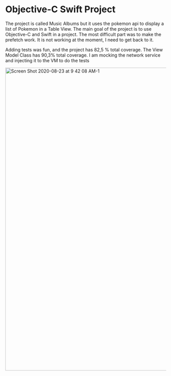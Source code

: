 # Objective-C Swift Project

The project is called Music Albums but it uses the pokemon api to display a list of Pokemon in a Table View.
The main goal of the project is to use Objective-C and Swift in a project. The most difficult part was to make the prefetch work. It is not working at the moment, I need to get back to it.

Adding tests was fun, and the project has 82,5 % total coverage. The View Model Class has 90,3% total coverage. 
I am mocking the network service and injecting it to the VM to do the tests

<img width="950" alt="Screen Shot 2020-08-23 at 9 42 08 AM-1" src="https://user-images.githubusercontent.com/26363739/90979975-6db02600-e526-11ea-85b1-76a3d06b8247.png">
